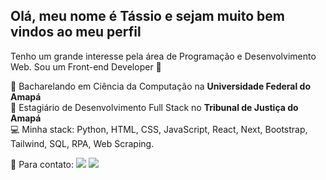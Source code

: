 ## Olá, meu nome é Tássio e sejam muito bem vindos ao meu perfil 

Tenho um grande interesse pela área de Programação e Desenvolvimento Web. Sou um Front-end Developer 🎨

🏫 Bacharelando em Ciência da Computação na **Universidade Federal do Amapá** 
<br/> 🏢 Estagiário de Desenvolvimento Full Stack no **Tribunal de Justiça do Amapá**
<br/> 💻 Minha stack: Python, HTML, CSS, JavaScript, React, Next, Bootstrap, Tailwind, SQL, RPA, Web Scraping.

💬 Para contato:
 <a href="https://www.linkedin.com/in/tassiofernandes26/" target="_blank"><img src="https://img.shields.io/badge/-LinkedIn-%230077B5?style=for-the-badge&logo=linkedin&logoColor=white" target="_blank"></a>
 <a href="https://www.instagram.com/26tassio/" target="_blank"><img src="https://img.shields.io/badge/Instagram-E4405F?style=for-the-badge&logo=instagram&logoColor=white" target="_blank"></a>
